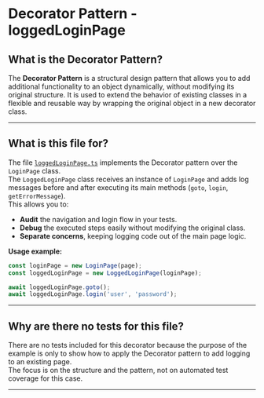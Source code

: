 # Decorator Pattern - loggedLoginPage

## What is the Decorator Pattern?

The **Decorator Pattern** is a structural design pattern that allows you to add additional functionality to an object dynamically, without modifying its original structure. It is used to extend the behavior of existing classes in a flexible and reusable way by wrapping the original object in a new decorator class.

---

## What is this file for?

The file [`loggedLoginPage.ts`](loggedLoginPage.ts) implements the Decorator pattern over the `LoginPage` class.  
The `LoggedLoginPage` class receives an instance of `LoginPage` and adds log messages before and after executing its main methods (`goto`, `login`, `getErrorMessage`).  
This allows you to:

- **Audit** the navigation and login flow in your tests.
- **Debug** the executed steps easily without modifying the original class.
- **Separate concerns**, keeping logging code out of the main page logic.

**Usage example:**
```typescript
const loginPage = new LoginPage(page);
const loggedLoginPage = new LoggedLoginPage(loginPage);

await loggedLoginPage.goto();
await loggedLoginPage.login('user', 'password');
```

---

## Why are there no tests for this file?

There are no tests included for this decorator because the purpose of the example is only to show how to apply the Decorator pattern to add logging to an existing page.  
The focus is on the structure and the pattern, not on automated test coverage for this case.

---